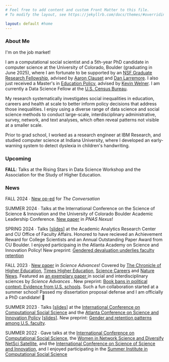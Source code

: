 ```yaml
---
# Feel free to add content and custom Front Matter to this file.
# To modify the layout, see https://jekyllrb.com/docs/themes/#overriding-theme-defaults

layout: default #home
---
```


### About Me
I'm on the job market!
 
I am a computational social scientist and a 5th-year PhD candidate in computer science at the University of Colorado, Boulder (graduating in June 2025), where I am fortunate to be supported by an <a href="https://nsfgrfp.org/">NSF Graduate Research Fellowship</a>, advised by <a href="https://aaronclauset.github.io/">Aaron Clauset</a> and <a href="https://larremorelab.github.io/">Dan Larremore</a>. I also just received a Master's in <a href="https://www.colorado.edu/education/academics/graduate-programs/educational-foundations-policy-practice/ma-educational-foundations">Education Policy</a>, advised by <a href="https://www.colorado.edu/education/kevin-welner">Kevin Welner</a>. I am currently a Data Science Fellow at the <a href="https://www.census.gov/programs-surveys/ehealth.html">U.S. Census Bureau</a>.

My research systematically investigates social inequalities in education, careers and health at scale to better inform policy decisions that address those inequalities. I enjoy using a diverse range of data science and social science methods to conduct large-scale, interdisciplinary administrative, survey, network, and text analyses, which often reveal patterns not visible at a smaller scale.

Prior to grad school, I worked as a research engineer at IBM Research, and studied computer science at Indiana University, where I developed an early-warning system to detect dyslexia in children's handwriting.

### Upcoming
<b>FALL</b>: Talks at the Rising Stars in Data Science Workshop and the Association for the Study of Higher Education. 

### News
FALL 2024 &#8729; <a href="https://theconversation.com/most-us-book-bans-target-childrens-literature-featuring-diverse-characters-and-authors-of-color-238731">New op-ed</a> for <i>The Conversation</i>

SUMMER 2024 &#8729; Talks at the International Conference on the Science of Science & Innovation and the University of Colorado Boulder Academic Leadership Conference. <a href="https://academic.oup.com/pnasnexus/article/3/6/pgae197/7689238?login=false">New paper</a> in <i>PNAS Nexus</i>!

SPRING 2024 &#8729; Talks [<a href="https://katiespoon.github.io/AARC_Feb2024.pdf">slides</a>] at the Academic Analytics Research Center and CU Office of Faculty Affairs. Honored to have recieved an Achievement Reward for College Scientists and an Annual Outstanding Paper Award from CU Boulder. I enjoyed participaing in the Atlanta Academy on Science and Innovation Policy! New preprint: <a href="https://osf.io/preprints/socarxiv/g6xwk">Gendered devaluation underlies faculty retention</a>

FALL 2023 &#8729; <a href="https://www.science.org/doi/10.1126/sciadv.adi2205">New paper</a> in <i>Science Advances</i>! Covered by <a href="https://www.chronicle.com/article/even-with-tenure-women-are-more-likely-to-leave-higher-ed">The Chronicle of Higher Education</a>, <a href="https://www.timeshighereducation.com/news/hostile-workplace-climate-pushing-women-out-academia">Times Higher Education</a>, <a href="https://www.science.org/content/article/women-faculty-feel-pushed-academia-poor-workplace-climate">Science Careers</a> and <a href="https://www.nature.com/articles/d41586-023-03251-8">Nature News</a>. Featured as <a href="https://www.science.org/doi/10.1126/sciadv.adp7473"> an exemplary paper </a> in social and interdisciplinary sciences by <i> Science Advances </i>. New preprint: <a href="https://papers.ssrn.com/sol3/papers.cfm?abstract_id=4618699">Book bans in political context: Evidence from U.S. schools</a>. Such a fun collaboration started at a summer school! Passed my dissertation proposal defense and I am officially a PhD candidate! :tada:

SUMMER 2023 &#8729; Talks [<a href="https://katiespoon.github.io/IC2S2_23.pdf">slides</a>] at the <a href="https://www.ic2s2.org/">International Conference on Computational Social Science</a> and the <a href="https://www.atlconf.org/">Atlanta Conference on Science and Innovation Policy</a> [<a href="https://katiespoon.github.io/ATLC23.pdf">slides</a>]. New preprint: <a href="https://osf.io/preprints/socarxiv/u26ze">Gender and retention patterns among U.S. faculty</a>.

SUMMER 2022 &#8729; Gave talks at the <a href="https://www.ic2s2.org/">International Conference on Computational Social Science</a>, the <a href="https://sites.google.com/view/winsnetsci-diversify-netsci-20">Women in Network Science and Diversify NetSci Satellite</a>, and the <a href="https://www.icssi.org/">International Conference on Science of Science and Innovation</a>, and I enjoyed participating in the <a href="https://sicss.io/">Summer Institute in Computational Social Science</a>
